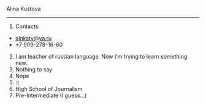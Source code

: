 Alina Kustova
****************
1. Contacts:
* alnkstv@ya.ru
* +7 909-278-16-60
2. I am teacher of russian language. Now I'm trying to learn something new.
3. Nothing to say
4. Nope
5. :(
6. High School of Journalism 
7. Pre-Intermediate (I guess...)
